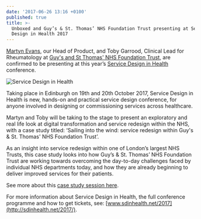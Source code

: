 ```yaml
---
date: '2017-06-26 13:16 +0100'
published: true
title: >-
  Unboxed and Guy’s & St. Thomas’ NHS Foundation Trust presenting at Service
  Design in Health 2017
---
```

[Martyn Evans](https://unboxed.co/people/#martyn-evans), our Head of Product, and Toby Garrood, Clinical Lead for Rheumatology at [Guy's and St Thomas' NHS Foundation Trust](http://www.guysandstthomas.nhs.uk/Home.aspx), are confirmed to be presenting at this year’s [Service Design in Health](http://sdinhealth.net/2017/) conference.<br/>

![Service Design in Health](https://s3-eu-west-1.amazonaws.com/unboxed-web-image-uploader/92b43f002ad1ff00f814dbf3395cd75f.png)

Taking place in Edinburgh on 19th and 20th October 2017, Service Design in Health is new, hands-on and practical service design conference, for anyone involved in designing or commissioning services across healthcare.<br/>
 
Martyn and Toby will be taking to the stage to present an exploratory and real life look at digital transformation and service redesign within the NHS, with a case study titled: ‘Sailing into the wind: service redesign within Guy's & St. Thomas' NHS Foundation Trust’.<br/>
 
As an insight into service redesign within one of London’s largest NHS Trusts, this case study looks into how Guy’s & St. Thomas’ NHS Foundation Trust are working towards overcoming the day-to-day challenges faced by individual NHS departments today, and how they are already beginning to deliver improved services for their patients.<br/>

See more about this [case study session here](http://sdinhealth.net/2017/sessions/index.php?session=20).
 
For more information about Service Design in Health, the full conference programme and how to get tickets, see: [www.sdinhealth.net/2017](http://sdinhealth.net/2017/).


